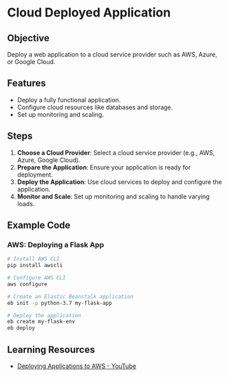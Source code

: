 # Cloud Deployed Application

## Objective
Deploy a web application to a cloud service provider such as AWS, Azure, or Google Cloud.

## Features
- Deploy a fully functional application.
- Configure cloud resources like databases and storage.
- Set up monitoring and scaling.

## Steps
1. **Choose a Cloud Provider**: Select a cloud service provider (e.g., AWS, Azure, Google Cloud).
2. **Prepare the Application**: Ensure your application is ready for deployment.
3. **Deploy the Application**: Use cloud services to deploy and configure the application.
4. **Monitor and Scale**: Set up monitoring and scaling to handle varying loads.

## Example Code
### AWS: Deploying a Flask App
```bash
# Install AWS CLI
pip install awscli

# Configure AWS CLI
aws configure

# Create an Elastic Beanstalk application
eb init -p python-3.7 my-flask-app

# Deploy the application
eb create my-flask-env
eb deploy
```

## Learning Resources

- [Deploying Applications to AWS - YouTube](https://www.youtube.com/watch?v=De3Up6AOhX8)

